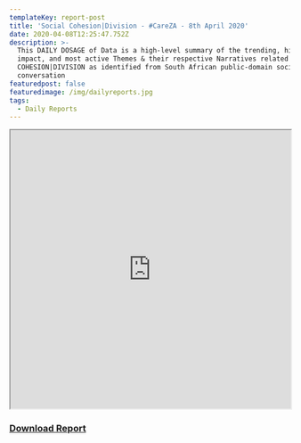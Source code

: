 ```yaml
---
templateKey: report-post
title: 'Social Cohesion|Division - #CareZA - 8th April 2020'
date: 2020-04-08T12:25:47.752Z
description: >-
  This DAILY DOSAGE of Data is a high-level summary of the trending, highest
  impact, and most active Themes & their respective Narratives related to SOCIAL
  COHESION|DIVISION as identified from South African public-domain social media
  conversation
featuredpost: false
featuredimage: /img/dailyreports.jpg
tags:
  - Daily Reports
---
```

<iframe src="https://drive.google.com/file/d/11WomU24xKmMNLapadjuAx9vlXRvNOY_5/preview" width="100%" height="500"></iframe>
<a href="https://drive.google.com/u/0/uc?id=11WomU24xKmMNLapadjuAx9vlXRvNOY_5&export=download" target="blank"><h3><strong>Download Report</h3></strong></a>